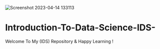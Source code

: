 ![Screenshot 2023-04-14 133113](https://user-images.githubusercontent.com/95965896/231989826-da4cf2fa-a2d6-4ba9-aa37-6768401dd21d.png)

# Introduction-To-Data-Science-IDS-
Welcome To My (IDS) Repository &amp; Happy Learning !


